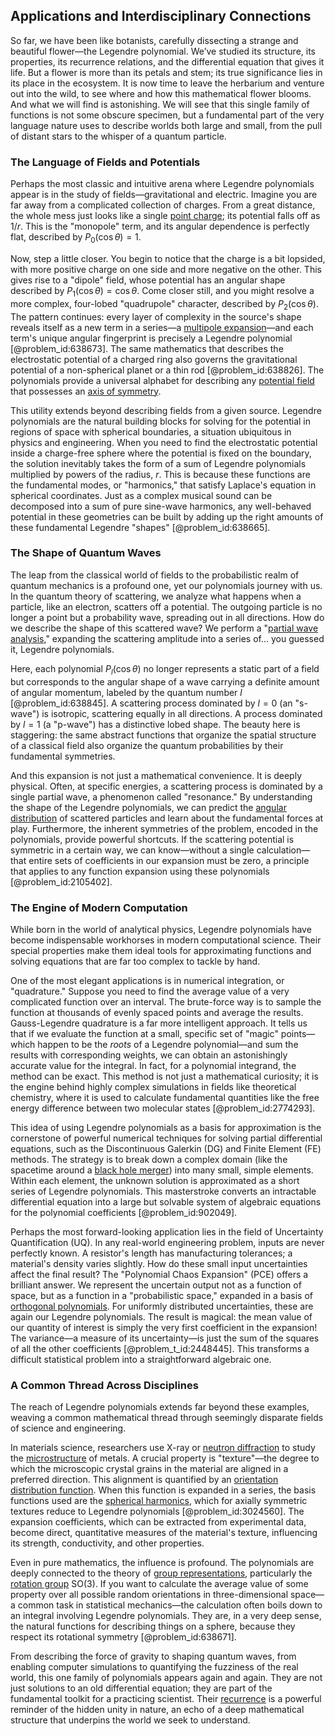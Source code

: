 ## Applications and Interdisciplinary Connections

So far, we have been like botanists, carefully dissecting a strange and beautiful flower—the Legendre polynomial. We’ve studied its structure, its properties, its recurrence relations, and the differential equation that gives it life. But a flower is more than its petals and stem; its true significance lies in its place in the ecosystem. It is now time to leave the herbarium and venture out into the wild, to see where and how this mathematical flower blooms. And what we will find is astonishing. We will see that this single family of functions is not some obscure specimen, but a fundamental part of the very language nature uses to describe worlds both large and small, from the pull of distant stars to the whisper of a quantum particle.

### The Language of Fields and Potentials

Perhaps the most classic and intuitive arena where Legendre polynomials appear is in the study of fields—gravitational and electric. Imagine you are far away from a complicated collection of charges. From a great distance, the whole mess just looks like a single [point charge](@article_id:273622); its potential falls off as $1/r$. This is the "monopole" term, and its angular dependence is perfectly flat, described by $P_0(\cos\theta) = 1$.

Now, step a little closer. You begin to notice that the charge is a bit lopsided, with more positive charge on one side and more negative on the other. This gives rise to a "dipole" field, whose potential has an angular shape described by $P_1(\cos\theta) = \cos\theta$. Come closer still, and you might resolve a more complex, four-lobed "quadrupole" character, described by $P_2(\cos\theta)$. The pattern continues: every layer of complexity in the source's shape reveals itself as a new term in a series—a [multipole expansion](@article_id:144356)—and each term's unique angular fingerprint is precisely a Legendre polynomial [@problem_id:638673]. The same mathematics that describes the electrostatic potential of a charged ring also governs the gravitational potential of a non-spherical planet or a thin rod [@problem_id:638826]. The polynomials provide a universal alphabet for describing any [potential field](@article_id:164615) that possesses an [axis of symmetry](@article_id:176805).

This utility extends beyond describing fields from a given source. Legendre polynomials are the natural building blocks for solving for the potential in regions of space with spherical boundaries, a situation ubiquitous in physics and engineering. When you need to find the electrostatic potential inside a charge-free sphere where the potential is fixed on the boundary, the solution inevitably takes the form of a sum of Legendre polynomials multiplied by powers of the radius, $r$. This is because these functions are the fundamental modes, or "harmonics," that satisfy Laplace's equation in spherical coordinates. Just as a complex musical sound can be decomposed into a sum of pure sine-wave harmonics, any well-behaved potential in these geometries can be built by adding up the right amounts of these fundamental Legendre "shapes" [@problem_id:638665].

### The Shape of Quantum Waves

The leap from the classical world of fields to the probabilistic realm of quantum mechanics is a profound one, yet our polynomials journey with us. In the quantum theory of scattering, we analyze what happens when a particle, like an electron, scatters off a potential. The outgoing particle is no longer a point but a probability wave, spreading out in all directions. How do we describe the shape of this scattered wave? We perform a "[partial wave analysis](@article_id:136244)," expanding the scattering amplitude into a series of... you guessed it, Legendre polynomials.

Here, each polynomial $P_l(\cos\theta)$ no longer represents a static part of a field but corresponds to the angular shape of a wave carrying a definite amount of angular momentum, labeled by the quantum number $l$ [@problem_id:638845]. A scattering process dominated by $l=0$ (an "s-wave") is isotropic, scattering equally in all directions. A process dominated by $l=1$ (a "p-wave") has a distinctive lobed shape. The beauty here is staggering: the same abstract functions that organize the spatial structure of a classical field also organize the quantum probabilities by their fundamental symmetries.

And this expansion is not just a mathematical convenience. It is deeply physical. Often, at specific energies, a scattering process is dominated by a single partial wave, a phenomenon called "resonance." By understanding the shape of the Legendre polynomials, we can predict the [angular distribution](@article_id:193333) of scattered particles and learn about the fundamental forces at play. Furthermore, the inherent symmetries of the problem, encoded in the polynomials, provide powerful shortcuts. If the scattering potential is symmetric in a certain way, we can know—without a single calculation—that entire sets of coefficients in our expansion must be zero, a principle that applies to any function expansion using these polynomials [@problem_id:2105402].

### The Engine of Modern Computation

While born in the world of analytical physics, Legendre polynomials have become indispensable workhorses in modern computational science. Their special properties make them ideal tools for approximating functions and solving equations that are far too complex to tackle by hand.

One of the most elegant applications is in numerical integration, or "quadrature." Suppose you need to find the average value of a very complicated function over an interval. The brute-force way is to sample the function at thousands of evenly spaced points and average the results. Gauss-Legendre quadrature is a far more intelligent approach. It tells us that if we evaluate the function at a small, specific set of "magic" points—which happen to be the *roots* of a Legendre polynomial—and sum the results with corresponding weights, we can obtain an astonishingly accurate value for the integral. In fact, for a polynomial integrand, the method can be exact. This method is not just a mathematical curiosity; it is the engine behind highly complex simulations in fields like theoretical chemistry, where it is used to calculate fundamental quantities like the free energy difference between two molecular states [@problem_id:2774293].

This idea of using Legendre polynomials as a basis for approximation is the cornerstone of powerful numerical techniques for solving partial differential equations, such as the Discontinuous Galerkin (DG) and Finite Element (FE) methods. The strategy is to break down a complex domain (like the spacetime around a [black hole merger](@article_id:146154)) into many small, simple elements. Within each element, the unknown solution is approximated as a short series of Legendre polynomials. This masterstroke converts an intractable differential equation into a large but solvable system of algebraic equations for the polynomial coefficients [@problem_id:902049].

Perhaps the most forward-looking application lies in the field of Uncertainty Quantification (UQ). In any real-world engineering problem, inputs are never perfectly known. A resistor's length has manufacturing tolerances; a material's density varies slightly. How do these small input uncertainties affect the final result? The "Polynomial Chaos Expansion" (PCE) offers a brilliant answer. We represent the uncertain output not as a function of space, but as a function in a "probabilistic space," expanded in a basis of [orthogonal polynomials](@article_id:146424). For uniformly distributed uncertainties, these are again our Legendre polynomials. The result is magical: the mean value of our quantity of interest is simply the very first coefficient in the expansion! The variance—a measure of its uncertainty—is just the sum of the squares of all the other coefficients [@problem_t_id:2448445]. This transforms a difficult statistical problem into a straightforward algebraic one.

### A Common Thread Across Disciplines

The reach of Legendre polynomials extends far beyond these examples, weaving a common mathematical thread through seemingly disparate fields of science and engineering.

In materials science, researchers use X-ray or [neutron diffraction](@article_id:139836) to study the [microstructure](@article_id:148107) of metals. A crucial property is "texture"—the degree to which the microscopic crystal grains in the material are aligned in a preferred direction. This alignment is quantified by an [orientation distribution function](@article_id:190746). When this function is expanded in a series, the basis functions used are the [spherical harmonics](@article_id:155930), which for axially symmetric textures reduce to Legendre polynomials [@problem_id:3024560]. The expansion coefficients, which can be extracted from experimental data, become direct, quantitative measures of the material's texture, influencing its strength, conductivity, and other properties.

Even in pure mathematics, the influence is profound. The polynomials are deeply connected to the theory of [group representations](@article_id:144931), particularly the [rotation group](@article_id:203918) SO(3). If you want to calculate the average value of some property over all possible random orientations in three-dimensional space—a common task in statistical mechanics—the calculation often boils down to an integral involving Legendre polynomials. They are, in a very deep sense, the natural functions for describing things on a sphere, because they respect its rotational symmetry [@problem_id:638671].

From describing the force of gravity to shaping quantum waves, from enabling computer simulations to quantifying the fuzziness of the real world, this one family of polynomials appears again and again. They are not just solutions to an old differential equation; they are part of the fundamental toolkit for a practicing scientist. Their [recurrence](@article_id:260818) is a powerful reminder of the hidden unity in nature, an echo of a deep mathematical structure that underpins the world we seek to understand.